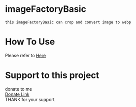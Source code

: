 # imageFactoryBasic
    this imageFactoryBasic can crop and convert image to webp

# How To Use
  Please refer to [Here](src/run_image_factory_example.php)

# Support to this project
  donate to me\
  [Donate Link](https://gogetfunding.com/open-source-project-and-library/)\
  THANK for your support